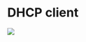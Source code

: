 # DHCP client

![](https://github.com/jonpe960/ufsm/raw/master/src/examples/dhcpclient/doc/dhcpclient.png)

